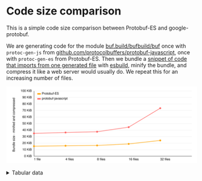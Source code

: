 # Code size comparison

This is a simple code size comparison between Protobuf-ES and google-protobuf.

We are generating code for the module [buf.build/bufbuild/buf](https://buf.build/bufbuild/buf)
once with `protoc-gen-js` from [github.com/protocolbuffers/protobuf-javascript](https://github.com/protocolbuffers/protobuf-javascript),
once with `protoc-gen-es` from Protobuf-ES. Then we bundle a [snippet of code that imports from one generated file](./src/gen/protobuf-es/entry-1.ts)
with [esbuild](https://esbuild.github.io/), minify the bundle, and compress it like a web server would
usually do. We repeat this for an increasing number of files.

![chart](./chart.svg)

<details><summary>Tabular data</summary>

<!-- TABLE-START -->

| code generator      | files | bundle size |  minified | compressed |
| ------------------- | ----: | ----------: | --------: | ---------: |
| Protobuf-ES         |     1 |   132,341 b |  68,489 b |   15,756 b |
| Protobuf-ES         |     4 |   134,530 b |  69,996 b |   16,428 b |
| Protobuf-ES         |     8 |   137,292 b |  71,767 b |   16,932 b |
| Protobuf-ES         |    16 |   147,742 b |  79,748 b |   19,320 b |
| Protobuf-ES         |    32 |   175,533 b | 101,766 b |   24,771 b |
| protobuf-javascript |     1 |   304,940 b | 235,014 b |   35,843 b |
| protobuf-javascript |     4 |   330,957 b | 249,986 b |   37,225 b |
| protobuf-javascript |     8 |   351,751 b | 261,563 b |   38,385 b |
| protobuf-javascript |    16 |   509,726 b | 355,230 b |   45,599 b |
| protobuf-javascript |    32 | 1,277,004 b | 846,085 b |   75,291 b |

<!-- TABLE-END -->

</details>
